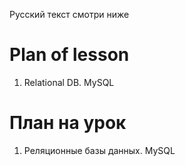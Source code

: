 Русский текст смотри ниже

# Plan of lesson <br/>
1. Relational DB. MySQL  <br/>

# План на урок <br/>
1. Реляционные базы данных. MySQL  <br/>
